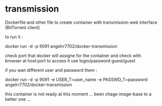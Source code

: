 transmission
============

Dockerfile and other file to create container with transmission web interface (BitTorrent client)


to run it :

docker run -d -p 9091 angelrr7702/docker-transmission

check port that docker will assigne for the container and check with browser at host:port to access it use login/password guest/guest

if you wan different user and password them :

docker run -d -p 9091 -e USER_T=user_name   -e PASSWD_T=password  angelrr7702/docker-transmission

this container is not ready at this moment ... been chage image-base to a better one ... 

